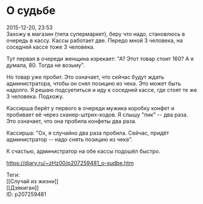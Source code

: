 О судьбе
=========

   
 2015-12-20, 23:53   
  Захожу в магазин (типа супермаркет), беру что надо, становлюсь в очередь в кассу. Кассы работает две. Передо мной 3 человека, на соседней кассе тоже 3 человека.   
   
 Тут первая в очереди женщина изрекает: "А? Этот товар стоит 160? А я думала, 80. Тогда не возьму".   
   
 Но товар уже пробит. Это означает, что сейчас будут ждать администратора, чтобы он снял позицию из чека. Это может быть надолго. Я решаю подсуетиться и иду к соседней кассе, где стоят те же 3 человека. Подхожу.   
   
 Кассирша берёт у первого в очереди мужика коробку конфет и пробивает её через сканер-штрих-кодов. Я слышу "пик" -- два раза. Это означает, что она пробила конфеты два раза.   
   
 Кассирша: "Ох, я случайно два раза пробила. Сейчас, придёт администратор -- надо снять позицию из чека".   
   
 К счастью, администратор на обе кассы подошёл быстро.   
    
 <https://diary.ru/~zHz00/p207259481_o-sudbe.htm>   
   
 Теги:   
 [[Случай из жизни]]   
 [[Дзякиган]]   
 ID: p207259481